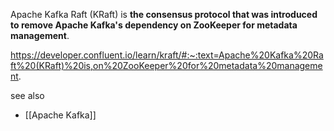 Apache Kafka Raft (KRaft) is **the consensus protocol that was introduced to remove Apache Kafka's dependency on ZooKeeper for metadata management**.

https://developer.confluent.io/learn/kraft/#:~:text=Apache%20Kafka%20Raft%20(KRaft)%20is,on%20ZooKeeper%20for%20metadata%20management.

see also
- [[Apache Kafka]]
